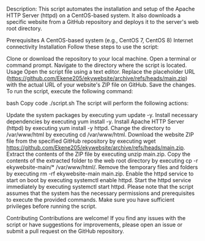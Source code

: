 Description: This script automates the installation and setup of the Apache HTTP Server (httpd) on a CentOS-based system. It also downloads a specific website from a GitHub repository and deploys it to the server's web root directory.

Prerequisites
A CentOS-based system (e.g., CentOS 7, CentOS 8)
Internet connectivity
Installation
Follow these steps to use the script:

Clone or download the repository to your local machine.
Open a terminal or command prompt.
Navigate to the directory where the script is located.
Usage
Open the script file using a text editor.
Replace the placeholder URL (https://github.com/Ekene205/ekywebsite/archive/refs/heads/main.zip) with the actual URL of your website's ZIP file on GitHub.
Save the changes.
To run the script, execute the following command:

bash
Copy code
./script.sh
The script will perform the following actions:

Update the system packages by executing yum update -y.
Install necessary dependencies by executing yum install -y.
Install Apache HTTP Server (httpd) by executing yum install -y httpd.
Change the directory to /var/www/html by executing cd /var/www/html.
Download the website ZIP file from the specified GitHub repository by executing wget https://github.com/Ekene205/ekywebsite/archive/refs/heads/main.zip.
Extract the contents of the ZIP file by executing unzip main.zip.
Copy the contents of the extracted folder to the web root directory by executing cp -r ekywebsite-main/* /var/www/html/.
Remove the temporary files and folders by executing rm -rf ekywebsite-main main.zip.
Enable the httpd service to start on boot by executing systemctl enable httpd.
Start the httpd service immediately by executing systemctl start httpd.
Please note that the script assumes that the system has the necessary permissions and prerequisites to execute the provided commands. Make sure you have sufficient privileges before running the script.

Contributing
Contributions are welcome! If you find any issues with the script or have suggestions for improvements, please open an issue or submit a pull request on the GitHub repository.
